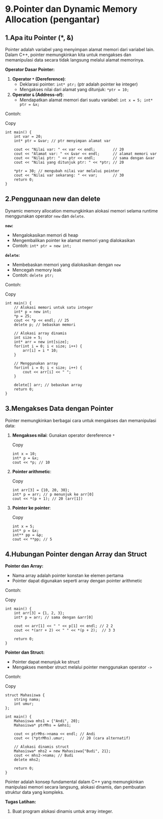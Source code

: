 # 9.Pointer dan Dynamic Memory Allocation (pengantar)

## 1.Apa itu Pointer (\*, &) <a href="#id-1.apa-itu-pointer-and" id="id-1.apa-itu-pointer-and"></a>

Pointer adalah variabel yang menyimpan alamat memori dari variabel lain. Dalam C++, pointer memungkinkan kita untuk mengakses dan memanipulasi data secara tidak langsung melalui alamat memorinya.

**Operator Dasar Pointer:**

1. **Operator `*` (Dereference)**:
   * Deklarasi pointer: `int* ptr;` (ptr adalah pointer ke integer)
   * Mengakses nilai dari alamat yang ditunjuk: `*ptr = 10;`
2. **Operator `&` (Address-of)**:
   * Mendapatkan alamat memori dari suatu variabel: `int x = 5; int* ptr = &x;`

Contoh:

Copy

```
int main() {
    int var = 20;
    int* ptr = &var; // ptr menyimpan alamat var
    
    cout << "Nilai var: " << var << endl;        // 20
    cout << "Alamat var: " << &var << endl;      // alamat memori var
    cout << "Nilai ptr: " << ptr << endl;        // sama dengan &var
    cout << "Nilai yang ditunjuk ptr: " << *ptr; // 20
    
    *ptr = 30; // mengubah nilai var melalui pointer
    cout << "Nilai var sekarang: " << var;       // 30
    return 0;
}
```

## 2.Penggunaan new dan delete <a href="#id-2.penggunaan-new-dan-delete" id="id-2.penggunaan-new-dan-delete"></a>

Dynamic memory allocation memungkinkan alokasi memori selama runtime menggunakan operator `new` dan `delete`.

**`new`:**

* Mengalokasikan memori di heap
* Mengembalikan pointer ke alamat memori yang dialokasikan
* Contoh: `int* ptr = new int;`

**`delete`:**

* Membebaskan memori yang dialokasikan dengan `new`
* Mencegah memory leak
* Contoh: `delete ptr;`

Contoh:

Copy

```
int main() {
    // Alokasi memori untuk satu integer
    int* p = new int;
    *p = 25;
    cout << *p << endl; // 25
    delete p; // bebaskan memori
    
    // Alokasi array dinamis
    int size = 5;
    int* arr = new int[size];
    for(int i = 0; i < size; i++) {
        arr[i] = i * 10;
    }
    
    // Menggunakan array
    for(int i = 0; i < size; i++) {
        cout << arr[i] << " ";
    }
    
    delete[] arr; // bebaskan array
    return 0;
}
```

## 3.Mengakses Data dengan Pointer <a href="#id-3.mengakses-data-dengan-pointer" id="id-3.mengakses-data-dengan-pointer"></a>

Pointer memungkinkan berbagai cara untuk mengakses dan memanipulasi data:

1.  **Mengakses nilai**: Gunakan operator dereference `*`

    Copy

    ```
    int x = 10;
    int* p = &x;
    cout << *p; // 10
    ```
2.  **Pointer arithmetic**:

    Copy

    ```
    int arr[3] = {10, 20, 30};
    int* p = arr; // p menunjuk ke arr[0]
    cout << *(p + 1); // 20 (arr[1])
    ```
3.  **Pointer ke pointer**:

    Copy

    ```
    int x = 5;
    int* p = &x;
    int** pp = &p;
    cout << **pp; // 5
    ```

## 4.Hubungan Pointer dengan Array dan Struct <a href="#id-4.hubungan-pointer-dengan-array-dan-struct" id="id-4.hubungan-pointer-dengan-array-dan-struct"></a>

**Pointer dan Array:**

* Nama array adalah pointer konstan ke elemen pertama
* Pointer dapat digunakan seperti array dengan pointer arithmetic

Contoh:

Copy

```
int main() {
    int arr[3] = {1, 2, 3};
    int* p = arr; // sama dengan &arr[0]
    
    cout << arr[1] << " " << p[1] << endl; // 2 2
    cout << *(arr + 2) << " " << *(p + 2);  // 3 3
    
    return 0;
}
```

**Pointer dan Struct:**

* Pointer dapat menunjuk ke struct
* Mengakses member struct melalui pointer menggunakan operator `->`

Contoh:

Copy

```
struct Mahasiswa {
    string nama;
    int umur;
};

int main() {
    Mahasiswa mhs1 = {"Andi", 20};
    Mahasiswa* ptrMhs = &mhs1;
    
    cout << ptrMhs->nama << endl; // Andi
    cout << (*ptrMhs).umur;       // 20 (cara alternatif)
    
    // Alokasi dinamis struct
    Mahasiswa* mhs2 = new Mahasiswa{"Budi", 21};
    cout << mhs2->nama; // Budi
    delete mhs2;
    
    return 0;
}
```

Pointer adalah konsep fundamental dalam C++ yang memungkinkan manipulasi memori secara langsung, alokasi dinamis, dan pembuatan struktur data yang kompleks.

**Tugas Latihan:**

1. Buat program alokasi dinamis untuk array integer.
